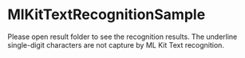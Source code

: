 # MlKitTextRecognitionSample

Please open result folder to see the recognition results. The underline single-digit characters are not capture by ML Kit Text recognition.
